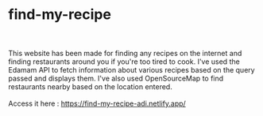 # find-my-recipe
<br><br>
This website has been made for finding any recipes on the internet and finding restaurants around you if you're too tired to cook. 
I've used the Edamam API to fetch information about various recipes based on the query passed and displays them. 
I've also used OpenSourceMap to find restaurants nearby based on the location entered.
<br><br>
Access it here : https://find-my-recipe-adi.netlify.app/
<br><br>

